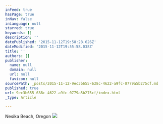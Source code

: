 ```yaml
---
inFeed: true
hasPage: true
inNav: false
inLanguage: null
starred: true
keywords: []
description: ''
datePublished: '2015-11-12T19:58:28.626Z'
dateModified: '2015-11-12T19:55:58.038Z'
title: ''
authors: []
publisher:
  name: null
  domain: null
  url: null
  favicon: null
sourcePath: _posts/2015-11-12-9ec3b655-638c-4622-a9fc-0779a5b275cf.md
published: true
url: 9ec3b655-638c-4622-a9fc-0779a5b275cf/index.html
_type: Article

---
```

Nesika Beach, Oregon ![](https://the-grid-user-content.s3-us-west-2.amazonaws.com/a028c0ac-928a-4631-8173-a4114f4c4150.JPG)